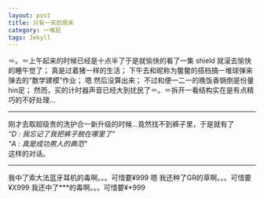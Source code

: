 ```yaml
---
layout: post
title: 只有一天的周末
category: 一堆屁
tags: Jekyll
---
```


＝。＝上午起来的时候已经是十点半了于是就愉快的看了一集 shield 就滚去愉快的睡午觉了；
真是过着猪一样的生活；
下午去和昵称为鳖鳖的搭档搞一堆球弹来弹去的“数学建模”作业；
嗯 然后没算出来；
不过和便一二一的晚饭香锅倒是份量hin足；
然而，买的计时器声音已经大到扰民了＝。＝拆开一看结构实在是有点精巧的不好处理...


----

刚才去取超级贵的洗护合一新升级的时候...竟然找不到裤子里，于是就有了    
*“D : 我忘记了我把裤子脱在哪里了”*    
*"A : 真是成功男人的典范"*    
这样的对话。

---
我中了索大法蓝牙耳机的毒啊。。。可惜要¥999
嗯 我还种了GR的草啊。。。可惜要¥X999
我还中了***的毒啊。。。可惜要¥*999

